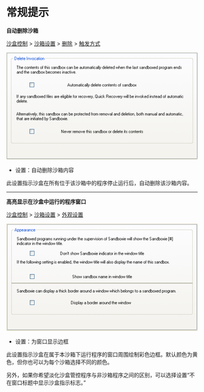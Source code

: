 # 常规提示

**自动删除沙箱**

[沙盒控制](SandboxieControl.md) > [沙箱设置](SandboxSettings.md) > [删除](DeleteSettings.md) > [触发方式](DeleteSettings.md#invocation)

![](../Media/DeleteInvocationSettings.png)

*   设置：自动删除沙箱内容

此设置指示沙盒在所有位于该沙箱中的程序停止运行后，自动删除该沙箱内容。

* * *

**高亮显示在沙盒中运行的程序窗口**

[沙盒控制](SandboxieControl.md) > [沙箱设置](SandboxSettings.md) > [外观设置](AppearanceSettings.md)

![](../Media/AppearanceSettings.png)

*   设置：为窗口显示边框

此设置指示沙盒在属于本沙箱下运行程序的窗口周围绘制彩色边框。默认颜色为黄色，但你也可以为每个沙箱选择不同的颜色。

另外，如果你希望淡化沙盒管控程序与非沙箱程序之间的区别，可以选择设置“不在窗口标题中显示沙盒指示标志。”